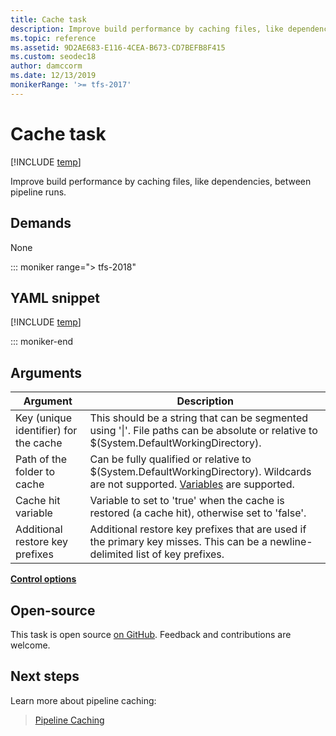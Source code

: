 ```yaml
---
title: Cache task
description: Improve build performance by caching files, like dependencies, between pipeline runs.
ms.topic: reference
ms.assetid: 9D2AE683-E116-4CEA-B673-CD7BEFB8F415
ms.custom: seodec18
author: damccorm
ms.date: 12/13/2019
monikerRange: '>= tfs-2017'
---
```


# Cache task

[!INCLUDE [temp](../../includes/version-tfs-2017-rtm.md)]

Improve build performance by caching files, like dependencies, between pipeline runs.

## Demands

None

::: moniker range="> tfs-2018"

## YAML snippet

[!INCLUDE [temp](../includes/yaml/cache-v2.md)]

::: moniker-end

## Arguments

| Argument | Description |
|---|---|
| Key (unique identifier) for the cache | This should be a string that can be segmented using '\|'. File paths can be absolute or relative to $(System.DefaultWorkingDirectory). |
| Path of the folder to cache | Can be fully qualified or relative to $(System.DefaultWorkingDirectory). Wildcards are not supported. [Variables](../../build/variables.md) are supported. |
| Cache hit variable | Variable to set to 'true' when the cache is restored (a cache hit), otherwise set to 'false'. |
| Additional restore key prefixes | Additional restore key prefixes that are used if the primary key misses. This can be a newline-delimited list of key prefixes. |

[**Control options**](../../process/tasks.md#controloptions)

## Open-source

This task is open source [on GitHub](https://github.com/Microsoft/azure-pipelines-tasks). Feedback and contributions are welcome.

## Next steps

Learn more about pipeline caching:

> [Pipeline Caching](../../release/caching.md)